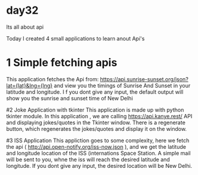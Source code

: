 # day32
Its all about api

Today I created 4 small applications to learn anout Api's

# 1  Simple fetching apis 
This application fetches the Api from: https://api.sunrise-sunset.org/json?lat={lat}&lng={lng} and view you the timings of Sunrise And Sunset in your latitude and longitude. I f you dont give any input, the default output will show you the sunrise and sunset time of New Delhi

#2 Joke Application with tkinter 
This application is made up with python tkinter module. In this application , we are calling https://api.kanye.rest/ API and displaying jokes/quotes in the Tkinter window. There is a regenerate button, which regenerates the jokes/quotes and display it on the window.

#3  ISS Application
This appliction goes to some complexity, here we fetch the api ( http://api.open-notify.org/iss-now.json ), and we get the latitude and longitude location of the ISS (internations Space Station. A simple mail will be sent to you, whne the iss will reach the desired latitude and longitude. If you dont give any input, the desired location will be New Delhi.   
